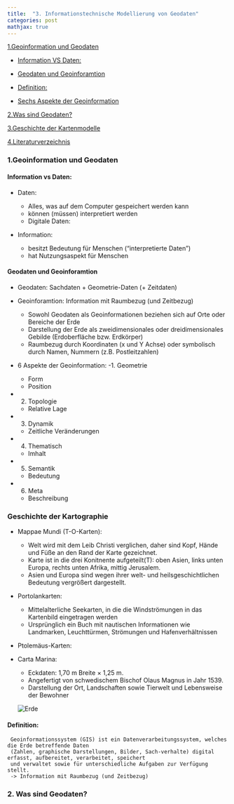 ```yaml
---
title:  "3. Informationstechnische Modellierung von Geodaten"
categories: post
mathjax: true
---
```


[1.Geoinformation und Geodaten](#1-geoinformation-und-geoinformation?)
   
   - [Information VS Daten:](#information-vs-daten)
   
   - [Geodaten und Geoinforamtion](#geodaten-und-geoinformation)
    
   - [Definition:](#definition)

   - [Sechs Aspekte der Geoinformation](#sechs-aspekte-der-geoinformation)

[2.Was sind Geodaten?](#2-was-sind-geodaten?)

[3.Geschichte der Kartenmodelle](#3-geschichte-der-kartenmodelle)

[4.Literaturverzeichnis](#Literaturverzeichnis)

### 1.Geoinformation und Geodaten

#### Information vs Daten: 
- Daten: 
  * Alles, was auf dem Computer gespeichert werden kann
  * können (müssen) interpretiert werden
  * Digitale Daten: 
  
- Information:
  * besitzt Bedeutung für Menschen (“interpretierte Daten”)
  * hat Nutzungsaspekt für Menschen
  
 #### Geodaten und Geoinforamtion
  
 - Geodaten:  Sachdaten + Geometrie-Daten (+ Zeitdaten) 
 - Geoinforamtion: Information mit Raumbezug (und Zeitbezug)
   - Sowohl Geodaten als Geoinformationen beziehen sich auf Orte oder Bereiche der Erde
   - Darstellung der Erde als zweidimensionales oder dreidimensionales Gebilde (Erdoberfläche bzw. Erdkörper)
   - Raumbezug durch Koordinaten (x und Y Achse) oder symbolisch durch Namen, Nummern (z.B. Postleitzahlen)
   
 - 6 Aspekte der Geoinformation: 
   -1. Geometrie
      * Form 
      * Position 
  - 2. Topologie
      * Relative Lage 
  - 3. Dynamik 
      * Zeitliche Veränderungen 
  - 4. Thematisch 
      * Imhalt
  - 5. Semantik 
      * Bedeutung 
  - 6. Meta 
      * Beschreibung 

### Geschichte der Kartographie 

- Mappae Mundi (T-O-Karten): 
   * Welt wird mit dem Leib Christi verglichen, daher sind Kopf, Hände und Füße an den Rand der Karte gezeichnet.
   * Karte ist in die drei Konitnente aufgeteilt(T): oben Asien, links unten Europa, rechts unten Afrika, mittig Jerusalem. 
   * Asien und Europa sind wegen ihrer welt- und heilsgeschichtlichen Bedeutung vergrößert dargestellt.
- Portolankarten: 
   * Mittelalterliche Seekarten, in die die Windströmungen in das Kartenbild eingetragen werden
   * Ursprünglich ein Buch mit nautischen Informationen wie Landmarken, Leuchttürmen, Strömungen und Hafenverhältnissen
   
- Ptolemäus-Karten: 

- Carta Marina:
   * Eckdaten:  1,70 m Breite × 1,25 m.
   * Angefertigt von schwedischem Bischof Olaus Magnus in Jahr 1539. 
   * Darstellung der Ort, Landschaften sowie Tierwelt und Lebensweise der Bewohner 

  ![Erde](https://github.com/Monsieur-Park/monsieur-park.github.io/blob/master/_Images/Carta_Marina.jpeg?raw=true)

#### Definition: 
     Geoinformationssystem (GIS) ist ein Datenverarbeitungssystem, welches die Erde betreffende Daten 
     (Zahlen, graphische Darstellungen, Bilder, Sach-verhalte) digital erfasst, aufbereitet, verarbeitet, speichert 
     und verwaltet sowie für unterschiedliche Aufgaben zur Verfügung stellt.
     -> Information mit Raumbezug (und Zeitbezug)
     









      
### 2. Was sind Geodaten?
